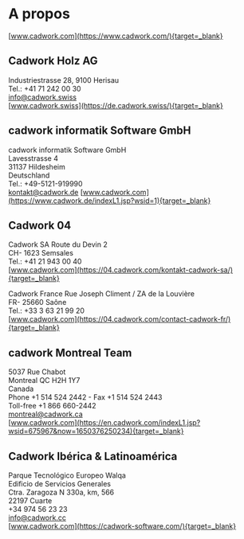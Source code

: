 # A propos

[www.cadwork.com](https://www.cadwork.com/){target=_blank} <br>

## Cadwork Holz AG
Industriestrasse 28, 9100 Herisau <br>
Tel.: +41 71 242 00 30 <br>
info@cadwork.swiss <br>
[www.cadwork.swiss](https://de.cadwork.swiss/){target=_blank} <br>

## cadwork informatik Software GmbH <br>
cadwork informatik Software GmbH<br>
Lavesstrasse 4<br>
31137 Hildesheim<br>
Deutschland<br>
Tel.:  +49-5121-919990<br>
kontakt@cadwork.de
[www.cadwork.com](https://www.cadwork.de/indexL1.jsp?wsid=1){target=_blank}

## Cadwork 04
Cadwork SA 
Route du Devin 2 <br>
CH- 1623 Semsales <br>
Tel.: +41 21 943 00 40 <br>
[www.cadwork.com](https://04.cadwork.com/kontakt-cadwork-sa/){target=_blank} <br>

Cadwork France 
Rue Joseph Climent / ZA de la Louvière <br>
FR- 25660 Saône <br>
Tel.: +33 3 63 21 99 20 <br>
[www.cadwork.com](https://04.cadwork.com/contact-cadwork-fr/){target=_blank} <br>

## cadwork Montreal Team <br>
5037 Rue Chabot<br>
Montreal QC H2H 1Y7<br> 
Canada<br>
Phone +1 514 524 2442 - Fax +1 514 524 2443<br>
Toll-free +1 866 660-2442 <br>
montreal@cadwork.ca<br>
[www.cadwork.com](https://en.cadwork.com/indexL1.jsp?wsid=675967&now=1650376250234){target=_blank}

## Cadwork Ibérica & Latinoamérica
Parque Tecnológico Europeo Walqa<br>
Edificio de Servicios Generales<br>
Ctra. Zaragoza N 330a, km, 566<br>
22197 Cuarte<br>
+34 974 56 23 23<br>
info@cadwork.cc<br>
[www.cadwork.com](https://cadwork-software.com/){target=_blank}

